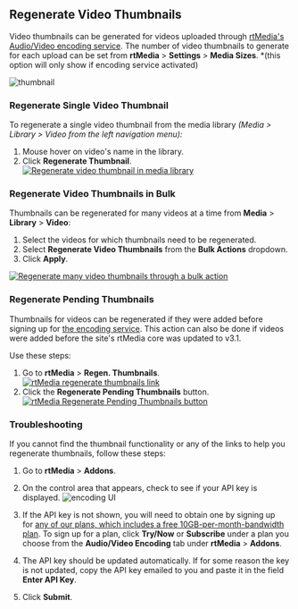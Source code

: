 ## Regenerate Video Thumbnails

Video thumbnails can be generated for videos uploaded through [rtMedia's Audio/Video encoding service](https://rtcamp.com/rtmedia/addons/audio-video-encoding-service/). The number of video thumbnails to generate for each upload can be set from **rtMedia** > **Settings** > **Media Sizes**. *(this option will only show if encoding service activated)

![thumbnail](https://cloud.githubusercontent.com/assets/1140051/7585011/6ba1cc82-f8bf-11e4-832b-826bde8591a1.png)


### Regenerate Single Video Thumbnail


To regenerate a single video thumbnail from the media library *(Media > Library > Video from the left navigation menu):*

1. Mouse hover on video's name in the library.
2. Click **Regenerate Thumbnail**.
  [![Regenerate video thumbnail in media library](https://rtcamp.com/wp-content/uploads/2013/10/mediaLibraryRegenerateVideoThumbnail.png)](https://rtcamp.com/wp-content/uploads/2013/10/mediaLibraryRegenerateVideoThumbnail.png)

### Regenerate Video Thumbnails in Bulk

Thumbnails can be regenerated for many videos at a time from **Media** > **Library** > **Video**:

1. Select the videos for which thumbnails need to be regenerated.
2. Select **Regenerate Video Thumbnails** from the **Bulk Actions** dropdown.
3. Click **Apply**.

  [![Regenerate many video thumbnails through a bulk action](https://rtcamp.com/wp-content/uploads/2013/10/regenerateVideoThumbnailsBulk.png)](https://rtcamp.com/wp-content/uploads/2013/10/regenerateVideoThumbnailsBulk.png)

### Regenerate Pending Thumbnails


Thumbnails for videos can be regenerated if they were added before signing up for [the encoding service](https://rtcamp.com/rtmedia/addons/audio-video-encoding-service/). This action can also be done if videos were added before the site's rtMedia core was updated to v3.1.

Use these steps:

1. Go to **rtMedia** > **Regen. Thumbnails**.
   [![rtMedia regenerate thumbnails link](https://rtcamp.com/wp-content/uploads/2013/10/rtMediaRegenerateThumbnailsLink.png)](https://rtcamp.com/wp-content/uploads/2013/10/rtMediaRegenerateThumbnailsLink.png)
2. Click the **Regenerate Pending Thumbnails** button.
   [![rtMedia Regenerate Pending Thumbnails button](https://rtcamp.com/wp-content/uploads/2013/10/rtMediaRegeneratePendingThumbnailButton.png)](https://rtcamp.com/wp-content/uploads/2013/10/rtMediaRegeneratePendingThumbnailButton.png)

### Troubleshooting

If you cannot find the thumbnail functionality or any of the links to help you regenerate thumbnails, follow these steps:

1. Go to **rtMedia** > **Addons**.
2. On the control area that appears, check to see if your API key is displayed.
![encoding UI](https://cloud.githubusercontent.com/assets/1140051/7585168/89c63440-f8c0-11e4-874c-7f5e3a34edbc.png)

3. If the API key is not shown, you will need to obtain one by signing up for [any of our plans, which includes a free 10GB-per-month-bandwidth plan](https://rtcamp.com/rtmedia/addons/audio-video-encoding-service/). To sign up for a plan, click **Try/Now** or **Subscribe** under a plan you choose from the **Audio/Video Encoding** tab under **rtMedia** > **Addons**.
4. The API key should be updated automatically. If for some reason the key is not updated, copy the API key emailed to you and paste it in the field **Enter API Key**.
5. Click **Submit**.
